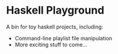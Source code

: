 Haskell Playground
=============

A bin for toy haskell projects, including:

* Command-line playlist file manipulation
* More exciting stuff to come...
